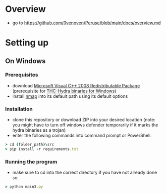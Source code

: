 # Overview

- go to https://github.com/0venoven/Peruse/blob/main/docs/overview.md

# Setting up

## On Windows
### Prerequisites
- download [Microsoft Visual C++ 2008 Redistributable Package](https://www.microsoft.com/en-us/download/details.aspx?id=26368) (prerequisite for [THC-Hydra binaries for Windows](https://github.com/maaaaz/thc-hydra-windows/archive/master.zip))
- install [nmap](https://nmap.org/dist/nmap-7.94-setup.exe) into its default path using its default options
### Installation
- clone this repository or download ZIP into your desired location (note: you might have to turn off windows defender temporarily if it marks the hydra binaries as a trojan)
- enter the following commands into command prompt or PowerShell:
```rb
> cd {folder_path}\src
> pip install -r requirements.txt
```
### Running the program
- make sure to cd into the correct directory if you have not already done so
```rb
> python main3.py
```

